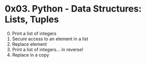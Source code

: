 # 0x03. Python - Data Structures: Lists, Tuples

0. Print a list of integers
1. Secure access to an element in a list
2. Replace element
3. Print a list of integers... in reverse!
4. Replace in a copy
